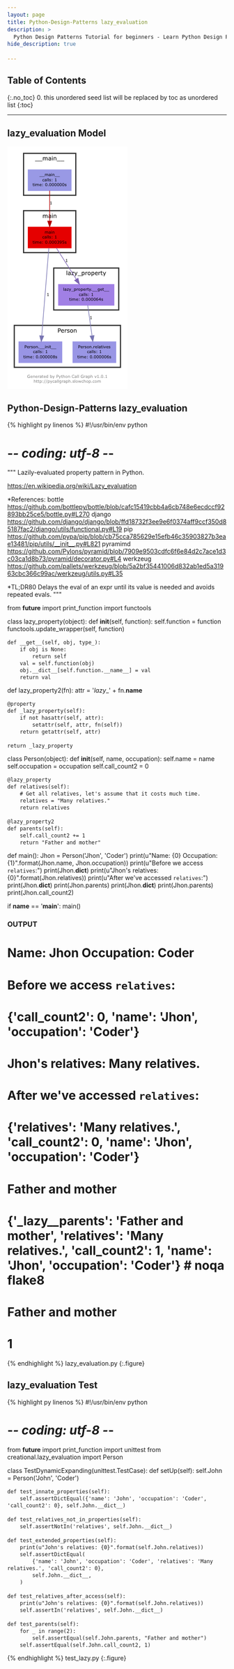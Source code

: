 ```yaml
---
layout: page
title: Python-Design-Patterns lazy_evaluation
description: >
  Python Design Patterns Tutorial for beginners - Learn Python Design Patterns in simple and easy steps starting from basic to advanced concepts with examples ...
hide_description: true

---
```


## Table of Contents
{:.no_toc}
0. this unordered seed list will be replaced by toc as unordered list
{:toc}

---

## lazy_evaluation Model

![](/courses/python-fesign-patterns/creational/viz/lazy_evaluation.py.png)

## Python-Design-Patterns lazy_evaluation

{% highlight py linenos %}
#!/usr/bin/env python
# -*- coding: utf-8 -*-

"""
Lazily-evaluated property pattern in Python.

https://en.wikipedia.org/wiki/Lazy_evaluation

*References:
bottle
https://github.com/bottlepy/bottle/blob/cafc15419cbb4a6cb748e6ecdccf92893bb25ce5/bottle.py#L270
django
https://github.com/django/django/blob/ffd18732f3ee9e6f0374aff9ccf350d85187fac2/django/utils/functional.py#L19
pip
https://github.com/pypa/pip/blob/cb75cca785629e15efb46c35903827b3eae13481/pip/utils/__init__.py#L821
pyramimd
https://github.com/Pylons/pyramid/blob/7909e9503cdfc6f6e84d2c7ace1d3c03ca1d8b73/pyramid/decorator.py#L4
werkzeug
https://github.com/pallets/werkzeug/blob/5a2bf35441006d832ab1ed5a31963cbc366c99ac/werkzeug/utils.py#L35

*TL;DR80
Delays the eval of an expr until its value is needed and avoids repeated evals.
"""

from __future__ import print_function
import functools

class lazy_property(object):
    def __init__(self, function):
        self.function = function
        functools.update_wrapper(self, function)

    def __get__(self, obj, type_):
        if obj is None:
            return self
        val = self.function(obj)
        obj.__dict__[self.function.__name__] = val
        return val

def lazy_property2(fn):
    attr = '_lazy__' + fn.__name__

    @property
    def _lazy_property(self):
        if not hasattr(self, attr):
            setattr(self, attr, fn(self))
        return getattr(self, attr)

    return _lazy_property

class Person(object):
    def __init__(self, name, occupation):
        self.name = name
        self.occupation = occupation
        self.call_count2 = 0

    @lazy_property
    def relatives(self):
        # Get all relatives, let's assume that it costs much time.
        relatives = "Many relatives."
        return relatives

    @lazy_property2
    def parents(self):
        self.call_count2 += 1
        return "Father and mother"

def main():
    Jhon = Person('Jhon', 'Coder')
    print(u"Name: {0}    Occupation: {1}".format(Jhon.name, Jhon.occupation))
    print(u"Before we access `relatives`:")
    print(Jhon.__dict__)
    print(u"Jhon's relatives: {0}".format(Jhon.relatives))
    print(u"After we've accessed `relatives`:")
    print(Jhon.__dict__)
    print(Jhon.parents)
    print(Jhon.__dict__)
    print(Jhon.parents)
    print(Jhon.call_count2)

if __name__ == '__main__':
    main()

### OUTPUT ###
# Name: Jhon    Occupation: Coder
# Before we access `relatives`:
# {'call_count2': 0, 'name': 'Jhon', 'occupation': 'Coder'}
# Jhon's relatives: Many relatives.
# After we've accessed `relatives`:
# {'relatives': 'Many relatives.', 'call_count2': 0, 'name': 'Jhon', 'occupation': 'Coder'}
# Father and mother
# {'_lazy__parents': 'Father and mother', 'relatives': 'Many relatives.', 'call_count2': 1, 'name': 'Jhon', 'occupation': 'Coder'}  # noqa flake8
# Father and mother
# 1
{% endhighlight %}
lazy_evaluation.py
{:.figure}

## lazy_evaluation Test

{% highlight py linenos %}
#!/usr/bin/env python
# -*- coding: utf-8 -*-
from __future__ import print_function
import unittest
from creational.lazy_evaluation import Person

class TestDynamicExpanding(unittest.TestCase):
    def setUp(self):
        self.John = Person('John', 'Coder')

    def test_innate_properties(self):
        self.assertDictEqual({'name': 'John', 'occupation': 'Coder', 'call_count2': 0}, self.John.__dict__)

    def test_relatives_not_in_properties(self):
        self.assertNotIn('relatives', self.John.__dict__)

    def test_extended_properties(self):
        print(u"John's relatives: {0}".format(self.John.relatives))
        self.assertDictEqual(
            {'name': 'John', 'occupation': 'Coder', 'relatives': 'Many relatives.', 'call_count2': 0},
            self.John.__dict__,
        )

    def test_relatives_after_access(self):
        print(u"John's relatives: {0}".format(self.John.relatives))
        self.assertIn('relatives', self.John.__dict__)

    def test_parents(self):
        for _ in range(2):
            self.assertEqual(self.John.parents, "Father and mother")
        self.assertEqual(self.John.call_count2, 1)
{% endhighlight %}
test_lazy.py
{:.figure}
